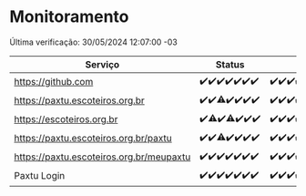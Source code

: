 # Monitoramento

Última verificação: 30/05/2024 12:07:00 -03

|Serviço|Status|Últimas 24h|
|---|---|---|
|https://github.com|<span title="2024-05-23: OK=24">✔️</span><span title="2024-05-24: OK=24">✔️</span><span title="2024-05-25: OK=24">✔️</span><span title="2024-05-26: OK=24">✔️</span><span title="2024-05-27: OK=24">✔️</span><span title="2024-05-28: OK=24">✔️</span><span title="2024-05-29: OK=15">✔️</span>|<span title="29/05/2024 12:07:00 -03 : 200">✔️</span><span title="29/05/2024 13:08:00 -03 : 200">✔️</span><span title="29/05/2024 14:06:00 -03 : 200">✔️</span><span title="29/05/2024 15:08:00 -03 : 200">✔️</span><span title="29/05/2024 16:03:00 -03 : 200">✔️</span><span title="29/05/2024 17:07:00 -03 : 200">✔️</span><span title="29/05/2024 18:05:00 -03 : 200">✔️</span><span title="29/05/2024 19:06:00 -03 : 200">✔️</span><span title="29/05/2024 20:07:00 -03 : 200">✔️</span><span title="29/05/2024 21:32:00 -03 : 200">✔️</span><span title="29/05/2024 22:52:00 -03 : 200">✔️</span><span title="29/05/2024 23:24:00 -03 : 200">✔️</span><span title="30/05/2024 00:07:00 -03 : 200">✔️</span><span title="30/05/2024 01:09:00 -03 : 200">✔️</span><span title="30/05/2024 02:06:00 -03 : 200">✔️</span><span title="30/05/2024 03:09:00 -03 : 200">✔️</span><span title="30/05/2024 04:07:00 -03 : 200">✔️</span><span title="30/05/2024 05:09:00 -03 : 200">✔️</span><span title="30/05/2024 06:08:00 -03 : 200">✔️</span><span title="30/05/2024 07:08:00 -03 : 200">✔️</span><span title="30/05/2024 08:04:00 -03 : 200">✔️</span><span title="30/05/2024 09:12:00 -03 : 200">✔️</span><span title="30/05/2024 10:08:00 -03 : 200">✔️</span><span title="30/05/2024 11:07:00 -03 : 200">✔️</span><span title="30/05/2024 12:07:00 -03 : 200">✔️</span>|
|https://paxtu.escoteiros.org.br|<span title="2024-05-23: OK=24">✔️</span><span title="2024-05-24: OK=24">✔️</span><span title="2024-05-25: OK=23, Falhas=1">⚠️</span><span title="2024-05-26: OK=24">✔️</span><span title="2024-05-27: OK=24">✔️</span><span title="2024-05-28: OK=24">✔️</span><span title="2024-05-29: OK=15">✔️</span>|<span title="29/05/2024 12:07:00 -03 : 200">✔️</span><span title="29/05/2024 13:08:00 -03 : 200">✔️</span><span title="29/05/2024 14:06:00 -03 : 200">✔️</span><span title="29/05/2024 15:08:00 -03 : 200">✔️</span><span title="29/05/2024 16:03:00 -03 : 200">✔️</span><span title="29/05/2024 17:07:00 -03 : 200">✔️</span><span title="29/05/2024 18:05:00 -03 : 200">✔️</span><span title="29/05/2024 19:06:00 -03 : 200">✔️</span><span title="29/05/2024 20:07:00 -03 : 200">✔️</span><span title="29/05/2024 21:32:00 -03 : 200">✔️</span><span title="29/05/2024 22:52:00 -03 : 0">❌</span><span title="29/05/2024 23:24:00 -03 : 200">✔️</span><span title="30/05/2024 00:07:00 -03 : 0">❌</span><span title="30/05/2024 01:09:00 -03 : 200">✔️</span><span title="30/05/2024 02:06:00 -03 : 200">✔️</span><span title="30/05/2024 03:09:00 -03 : 200">✔️</span><span title="30/05/2024 04:07:00 -03 : 200">✔️</span><span title="30/05/2024 05:09:00 -03 : 200">✔️</span><span title="30/05/2024 06:08:00 -03 : 200">✔️</span><span title="30/05/2024 07:08:00 -03 : 200">✔️</span><span title="30/05/2024 08:04:00 -03 : 200">✔️</span><span title="30/05/2024 09:12:00 -03 : 200">✔️</span><span title="30/05/2024 10:08:00 -03 : 200">✔️</span><span title="30/05/2024 11:07:00 -03 : 200">✔️</span><span title="30/05/2024 12:07:00 -03 : 200">✔️</span>|
|https://escoteiros.org.br|<span title="2024-05-23: OK=24">✔️</span><span title="2024-05-24: OK=23, Falhas=1">⚠️</span><span title="2024-05-25: OK=24">✔️</span><span title="2024-05-26: OK=23, Falhas=1">⚠️</span><span title="2024-05-27: OK=24">✔️</span><span title="2024-05-28: OK=24">✔️</span><span title="2024-05-29: OK=15">✔️</span>|<span title="29/05/2024 12:07:00 -03 : 200">✔️</span><span title="29/05/2024 13:08:00 -03 : 200">✔️</span><span title="29/05/2024 14:06:00 -03 : 200">✔️</span><span title="29/05/2024 15:08:00 -03 : 200">✔️</span><span title="29/05/2024 16:03:00 -03 : 200">✔️</span><span title="29/05/2024 17:07:00 -03 : 200">✔️</span><span title="29/05/2024 18:05:00 -03 : 200">✔️</span><span title="29/05/2024 19:06:00 -03 : 200">✔️</span><span title="29/05/2024 20:07:00 -03 : 200">✔️</span><span title="29/05/2024 21:32:00 -03 : 200">✔️</span><span title="29/05/2024 22:52:00 -03 : 200">✔️</span><span title="29/05/2024 23:24:00 -03 : 200">✔️</span><span title="30/05/2024 00:07:00 -03 : 200">✔️</span><span title="30/05/2024 01:09:00 -03 : 200">✔️</span><span title="30/05/2024 02:06:00 -03 : 200">✔️</span><span title="30/05/2024 03:09:00 -03 : 200">✔️</span><span title="30/05/2024 04:07:00 -03 : 200">✔️</span><span title="30/05/2024 05:09:00 -03 : 200">✔️</span><span title="30/05/2024 06:08:00 -03 : 200">✔️</span><span title="30/05/2024 07:08:00 -03 : 200">✔️</span><span title="30/05/2024 08:04:00 -03 : 200">✔️</span><span title="30/05/2024 09:12:00 -03 : 200">✔️</span><span title="30/05/2024 10:08:00 -03 : 200">✔️</span><span title="30/05/2024 11:07:00 -03 : 200">✔️</span><span title="30/05/2024 12:07:00 -03 : 200">✔️</span>|
|https://paxtu.escoteiros.org.br/paxtu|<span title="2024-05-23: OK=24">✔️</span><span title="2024-05-24: OK=24">✔️</span><span title="2024-05-25: OK=23, Falhas=1">⚠️</span><span title="2024-05-26: OK=24">✔️</span><span title="2024-05-27: OK=24">✔️</span><span title="2024-05-28: OK=24">✔️</span><span title="2024-05-29: OK=15">✔️</span>|<span title="29/05/2024 12:07:00 -03 : 200">✔️</span><span title="29/05/2024 13:08:00 -03 : 200">✔️</span><span title="29/05/2024 14:06:00 -03 : 200">✔️</span><span title="29/05/2024 15:08:00 -03 : 200">✔️</span><span title="29/05/2024 16:03:00 -03 : 200">✔️</span><span title="29/05/2024 17:07:00 -03 : 200">✔️</span><span title="29/05/2024 18:05:00 -03 : 200">✔️</span><span title="29/05/2024 19:06:00 -03 : 200">✔️</span><span title="29/05/2024 20:07:00 -03 : 200">✔️</span><span title="29/05/2024 21:32:00 -03 : 200">✔️</span><span title="29/05/2024 22:52:00 -03 : 0">❌</span><span title="29/05/2024 23:24:00 -03 : 200">✔️</span><span title="30/05/2024 00:07:00 -03 : 0">❌</span><span title="30/05/2024 01:09:00 -03 : 200">✔️</span><span title="30/05/2024 02:06:00 -03 : 200">✔️</span><span title="30/05/2024 03:10:00 -03 : 200">✔️</span><span title="30/05/2024 04:07:00 -03 : 200">✔️</span><span title="30/05/2024 05:09:00 -03 : 200">✔️</span><span title="30/05/2024 06:08:00 -03 : 200">✔️</span><span title="30/05/2024 07:08:00 -03 : 200">✔️</span><span title="30/05/2024 08:04:00 -03 : 200">✔️</span><span title="30/05/2024 09:12:00 -03 : 200">✔️</span><span title="30/05/2024 10:08:00 -03 : 200">✔️</span><span title="30/05/2024 11:07:00 -03 : 200">✔️</span><span title="30/05/2024 12:07:00 -03 : 200">✔️</span>|
|https://paxtu.escoteiros.org.br/meupaxtu|<span title="2024-05-23: OK=24">✔️</span><span title="2024-05-24: OK=24">✔️</span><span title="2024-05-25: OK=24">✔️</span><span title="2024-05-26: OK=24">✔️</span><span title="2024-05-27: OK=24">✔️</span><span title="2024-05-28: OK=24">✔️</span><span title="2024-05-29: OK=15">✔️</span>|<span title="29/05/2024 12:07:00 -03 : 200">✔️</span><span title="29/05/2024 13:08:00 -03 : 200">✔️</span><span title="29/05/2024 14:06:00 -03 : 200">✔️</span><span title="29/05/2024 15:08:00 -03 : 200">✔️</span><span title="29/05/2024 16:03:00 -03 : 200">✔️</span><span title="29/05/2024 17:07:00 -03 : 200">✔️</span><span title="29/05/2024 18:05:00 -03 : 200">✔️</span><span title="29/05/2024 19:06:00 -03 : 200">✔️</span><span title="29/05/2024 20:07:00 -03 : 200">✔️</span><span title="29/05/2024 21:32:00 -03 : 200">✔️</span><span title="29/05/2024 22:52:00 -03 : 0">❌</span><span title="29/05/2024 23:24:00 -03 : 200">✔️</span><span title="30/05/2024 00:07:00 -03 : 0">❌</span><span title="30/05/2024 01:09:00 -03 : 200">✔️</span><span title="30/05/2024 02:06:00 -03 : 200">✔️</span><span title="30/05/2024 03:10:00 -03 : 200">✔️</span><span title="30/05/2024 04:07:00 -03 : 200">✔️</span><span title="30/05/2024 05:09:00 -03 : 200">✔️</span><span title="30/05/2024 06:08:00 -03 : 200">✔️</span><span title="30/05/2024 07:08:00 -03 : 200">✔️</span><span title="30/05/2024 08:04:00 -03 : 200">✔️</span><span title="30/05/2024 09:12:00 -03 : 200">✔️</span><span title="30/05/2024 10:08:00 -03 : 200">✔️</span><span title="30/05/2024 11:07:00 -03 : 200">✔️</span><span title="30/05/2024 12:07:00 -03 : 200">✔️</span>|
|Paxtu Login|<span title="2024-05-23: OK=24">✔️</span><span title="2024-05-24: OK=24">✔️</span><span title="2024-05-25: OK=24">✔️</span><span title="2024-05-26: OK=24">✔️</span><span title="2024-05-27: OK=24">✔️</span><span title="2024-05-28: OK=24">✔️</span><span title="2024-05-29: OK=15">✔️</span>|<span title="29/05/2024 12:07:00 -03 : 200">✔️</span><span title="29/05/2024 13:08:00 -03 : 200">✔️</span><span title="29/05/2024 14:06:00 -03 : 200">✔️</span><span title="29/05/2024 15:08:00 -03 : 200">✔️</span><span title="29/05/2024 16:03:00 -03 : 200">✔️</span><span title="29/05/2024 17:07:00 -03 : 200">✔️</span><span title="29/05/2024 18:05:00 -03 : 200">✔️</span><span title="29/05/2024 19:06:00 -03 : 200">✔️</span><span title="29/05/2024 20:07:00 -03 : 200">✔️</span><span title="29/05/2024 21:32:00 -03 : 200">✔️</span><span title="29/05/2024 22:52:00 -03 : 504">❌</span><span title="29/05/2024 23:24:00 -03 : 200">✔️</span><span title="30/05/2024 00:07:00 -03 : 504">❌</span><span title="30/05/2024 01:09:00 -03 : 200">✔️</span><span title="30/05/2024 02:06:00 -03 : 200">✔️</span><span title="30/05/2024 03:10:00 -03 : 200">✔️</span><span title="30/05/2024 04:07:00 -03 : 200">✔️</span><span title="30/05/2024 05:10:00 -03 : 200">✔️</span><span title="30/05/2024 06:08:00 -03 : 200">✔️</span><span title="30/05/2024 07:08:00 -03 : 200">✔️</span><span title="30/05/2024 08:04:00 -03 : 200">✔️</span><span title="30/05/2024 09:12:00 -03 : 200">✔️</span><span title="30/05/2024 10:08:00 -03 : 200">✔️</span><span title="30/05/2024 11:07:00 -03 : 200">✔️</span><span title="30/05/2024 12:07:00 -03 : 200">✔️</span>|
